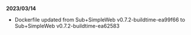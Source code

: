**2023/03/14**

* Dockerfile updated from Sub+SimpleWeb v0.7.2-buildtime-ea99f66 to Sub+SimpleWeb v0.7.2-buildtime-ea62583
